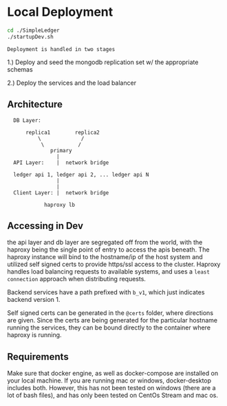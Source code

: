 # Local Deployment

```bash
cd ./SimpleLedger
./startupDev.sh
```

`Deployment is handled in two stages`

1.) Deploy and seed the mongodb replication set w/ the appropriate schemas

2.) Deploy the services and the load balancer


## Architecture

```
  DB Layer:

      replica1        replica2
          \             /
           \           /
              primary
                |
  API Layer:    |  network bridge

  ledger api 1, ledger api 2, ... ledger api N
                |
                |
  Client Layer: |  network bridge

            haproxy lb           
```

## Accessing in Dev

the api layer and db layer are segregated off from the world, with the haproxy being the single
point of entry to access the apis beneath. The haproxy instance will bind to the hostname/ip of the host system
and utilized self signed certs to provide https/ssl access to the cluster. Haproxy handles load balancing requests to available systems, and uses a `least connection` approach when distributing requests.

Backend services have a path prefixed with `b_v1`, which just indicates backend version 1.

Self signed certs can be generated in the `@certs` folder, where directions are given. Since the certs are being generated for the particular hostname running the services, they can be bound directly to the container where haproxy is running.


## Requirements

Make sure that docker engine, as well as docker-compose are installed on your local machine. If you are running mac or windows, docker-desktop includes both. However, this has not been tested on windows (there are a lot of bash files), and has only been tested on CentOs Stream and mac os.